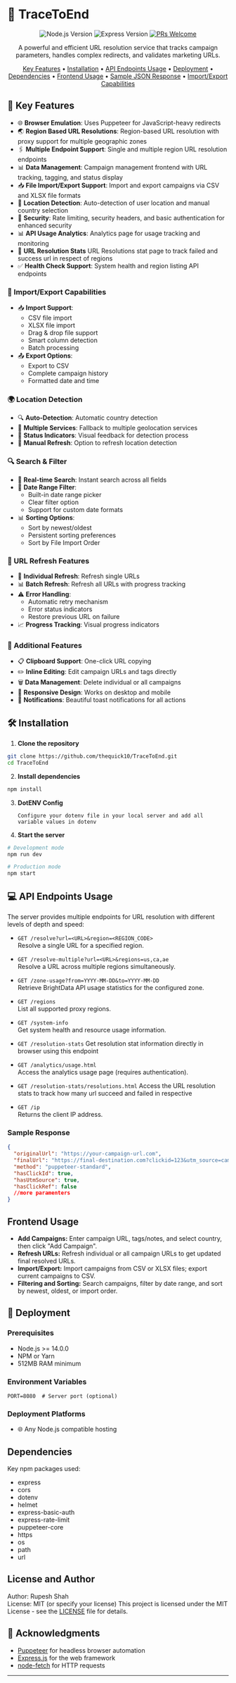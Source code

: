 # 🎯 TraceToEnd

<div align="center">

![Node.js Version](https://img.shields.io/badge/node-%3E%3D%2014.0.0-green.svg)
![Express Version](https://img.shields.io/badge/express-%5E4.18.2-lightgrey)
[![PRs Welcome](https://img.shields.io/badge/PRs-welcome-brightgreen.svg)](http://makeapullrequest.com)

A powerful and efficient URL resolution service that tracks campaign parameters, handles complex redirects, and validates marketing URLs.

[Key Features](#-key-features) •
[Installation](#%EF%B8%8F-installation) •
[API Endpoints Usage](#-api-endpoints-usage) •
[Deployment](#-deployment) •
[Dependencies](#dependencies) •
[Frontend Usage](#frontend-usage) •
[Sample JSON Response](#sample-response) •
[Import/Export Capabilities](#-importexport-capabilities)

</div>

## 🚀 Key Features

- 🌐 **Browser Emulation**: Uses Puppeteer for JavaScript-heavy redirects
- 🌏 **Region Based URL Resolutions**: Region-based URL resolution with proxy support for multiple geographic zones
- 🖇 **Multiple Endpoint Support**: Single and multiple region URL resolution endpoints
- 📊 **Data Management**: Campaign management frontend with URL tracking, tagging, and status display
- 📥 **File Import/Export Support**: Import and export campaigns via CSV and XLSX file formats
- 📍 **Location Detection**: Auto-detection of user location and manual country selection
- 🔐 **Security**: Rate limiting, security headers, and basic authentication for enhanced security
- 📊 **API Usage Analytics**: Analytics page for usage tracking and monitoring
- 🔗 **URL Resolution Stats** URL Resolutions stat page to track failed and success url in respect of regions
- ✅ **Health Check Support**: System health and region listing API endpoints

### 📁 Import/Export Capabilities
- 📥 **Import Support**:
  - CSV file import
  - XLSX file import
  - Drag & drop file support
  - Smart column detection
  - Batch processing
- 📤 **Export Options**:
  - Export to CSV
  - Complete campaign history
  - Formatted date and time

### 🌍 Location Detection
- 🔍 **Auto-Detection**: Automatic country detection
- 🔄 **Multiple Services**: Fallback to multiple geolocation services
- 🚥 **Status Indicators**: Visual feedback for detection process
- 🔄 **Manual Refresh**: Option to refresh location detection

### 🔍 Search & Filter
- 🔎 **Real-time Search**: Instant search across all fields
- 📅 **Date Range Filter**: 
  - Built-in date range picker
  - Clear filter option
  - Support for custom date formats
- 📊 **Sorting Options**:
  - Sort by newest/oldest
  - Persistent sorting preferences
  - Sort by File Import Order

### 🔄 URL Refresh Features
- 🔄 **Individual Refresh**: Refresh single URLs
- 📊 **Batch Refresh**: Refresh all URLs with progress tracking
- ⚠️ **Error Handling**: 
  - Automatic retry mechanism
  - Error status indicators
  - Restore previous URL on failure
- 📈 **Progress Tracking**: Visual progress indicators

### 💫 Additional Features
- 📋 **Clipboard Support**: One-click URL copying
- ✏️ **Inline Editing**: Edit campaign URLs and tags directly
- 🗑️ **Data Management**: Delete individual or all campaigns
- 📱 **Responsive Design**: Works on desktop and mobile
- 🔔 **Notifications**: Beautiful toast notifications for all actions

## 🛠️ Installation

1. **Clone the repository**
```bash
git clone https://github.com/thequick10/TraceToEnd.git
cd TraceToEnd
```

2. **Install dependencies**
```bash
npm install
```

3. **DotENV Config**
   ```.env
   Configure your dotenv file in your local server and add all variable values in dotenv
   ```

5. **Start the server**
```bash
# Development mode
npm run dev

# Production mode
npm start
```

## 💻 API Endpoints Usage

The server provides multiple endpoints for URL resolution with different levels of depth and speed:

- `GET /resolve?url=<URL>&region=<REGION_CODE>`  
  Resolve a single URL for a specified region.

- `GET /resolve-multiple?url=<URL>&regions=us,ca,ae`  
  Resolve a URL across multiple regions simultaneously.

- `GET /zone-usage?from=YYYY-MM-DD&to=YYYY-MM-DD`  
  Retrieve BrightData API usage statistics for the configured zone.

- `GET /regions`  
  List all supported proxy regions.

- `GET /system-info`  
  Get system health and resource usage information.

- `GET /resolution-stats`
  Get resolution stat information directly in browser using this endpoint

- `GET /analytics/usage.html`  
  Access the analytics usage page (requires authentication).
  
- `GET /resolution-stats/resolutions.html`
  Access the URL resolution stats to track how many url succeed and failed in respective

- `GET /ip`  
  Returns the client IP address.

### Sample Response
```json
{
  "originalUrl": "https://your-campaign-url.com",
  "finalUrl": "https://final-destination.com?clickid=123&utm_source=campaign",
  "method": "puppeteer-standard",
  "hasClickId": true,
  "hasUtmSource": true,
  "hasClickRef": false
  //more paramenters
}
```

## Frontend Usage

- **Add Campaigns:** Enter campaign URL, tags/notes, and select country, then click "Add Campaign".
- **Refresh URLs:** Refresh individual or all campaign URLs to get updated final resolved URLs.
- **Import/Export:** Import campaigns from CSV or XLSX files; export current campaigns to CSV.
- **Filtering and Sorting:** Search campaigns, filter by date range, and sort by newest, oldest, or import order.

## 🚀 Deployment

### Prerequisites
- Node.js >= 14.0.0
- NPM or Yarn
- 512MB RAM minimum

### Environment Variables
```env
PORT=8080  # Server port (optional)
```

### Deployment Platforms
- 🌐 Any Node.js compatible hosting

## Dependencies
Key npm packages used:

- express
- cors
- dotenv
- helmet
- express-basic-auth
- express-rate-limit
- puppeteer-core
- https
- os
- path
- url

## License and Author

Author: Rupesh Shah  
License: MIT (or specify your license)
This project is licensed under the MIT License - see the [LICENSE](LICENSE) file for details.

## 🙏 Acknowledgments

- [Puppeteer](https://pptr.dev/) for headless browser automation
- [Express.js](https://expressjs.com/) for the web framework
- [node-fetch](https://github.com/node-fetch/node-fetch) for HTTP requests

---
